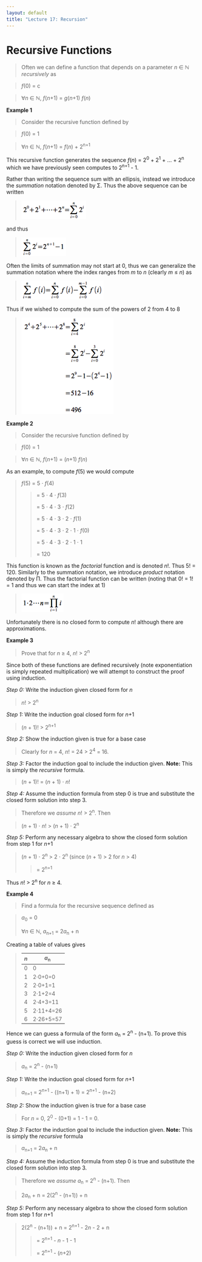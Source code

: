 ```yaml
---
layout: default
title: "Lecture 17: Recursion"
---
```


Recursive Functions
===================

> Often we can define a function that depends on a parameter *n* ∈ ℕ
*recursively* as

> *f*(0) = c

> ∀*n* ∈ ℕ, *f*(*n*+1) = *g*(*n*+1) *f*(*n*)

**Example 1**

> Consider the recursive function defined by

> *f*(0) = 1

> ∀*n* ∈ ℕ, *f*(*n*+1) = *f*(*n*) + 2<sup>n+1</sup>

This recursive function generates the sequence *f*(*n*) = 2<sup>0</sup> + 2<sup>1</sup> +
\... + 2<sup>n</sup> which we have previously seen computes to 2<sup>n+1</sup> - 1.

Rather than writing the sequence sum with an ellipsis, instead we
introduce the *summation* notation denoted by Σ. Thus the above sequence
can be written

> ![image](images/lecture17/sum.png)

and thus

> ![image](images/lecture17/sum2.png)

Often the limits of summation may not start at 0, thus we can generalize
the summation notation where the index ranges from *m* to *n* (clearly
*m* ≤ *n*) as

> ![image](images/lecture17/sumdiff.png)

Thus if we wished to compute the sum of the powers of 2 from 4 to 8

> ![image](images/lecture17/exsum.png)

**Example 2**

> Consider the recursive function defined by

> *f*(0) = 1

> ∀*n* ∈ ℕ, *f*(*n*+1) = (*n*+1) *f*(*n*)

As an example, to compute *f*(5) we would compute

> *f*(5) = 5 ⋅ *f*(4)
>
> > = 5 ⋅ 4 ⋅ *f*(3)
> >
> > = 5 ⋅ 4 ⋅ 3 ⋅ *f*(2)
> >
> > = 5 ⋅ 4 ⋅ 3 ⋅ 2 ⋅ *f*(1)
> >
> > = 5 ⋅ 4 ⋅ 3 ⋅ 2 ⋅ 1 ⋅ *f*(0)
> >
> > = 5 ⋅ 4 ⋅ 3 ⋅ 2 ⋅ 1 ⋅ 1
> >
> > = 120

This function is known as the *factorial* function and is denoted *n*!.
Thus 5! = 120. Similarly to the summation notation, we introduce
*product* notation denoted by Π. Thus the factorial function can be
written (noting that 0! = 1! = 1 and thus we can start the index at 1)

> ![image](images/lecture17/fact.png)

Unfortunately there is no closed form to compute *n*! although there are
approximations.

**Example 3**

> Prove that for *n* ≥ 4, *n*! \> 2<sup>n</sup>

Since both of these functions are defined recursively (note
exponentiation is simply repeated multiplication) we will attempt to
construct the proof using induction.

*Step 0:* Write the induction given closed form for *n*

> *n*! \> 2<sup>n</sup>

*Step 1:* Write the induction goal closed form for *n*+1

> (*n* + 1)! \> 2<sup>n+1</sup>

*Step 2:* Show the induction given is true for a base case

> Clearly for *n* = 4, *n*! = 24 \> 2<sup>4</sup> = 16.

*Step 3:* Factor the induction goal to include the induction given. **Note:** This is simply the *recursive* formula.

> (*n* + 1)! = (*n* + 1) ⋅ *n*!

*Step 4:* Assume the induction formula from step 0 is true and substitute the closed form solution into step 3.

> Therefore we *assume* *n*! \> 2<sup>n</sup>. Then

> (*n* + 1) ⋅ *n*! \> (*n* + 1) ⋅ 2<sup>n</sup>

*Step 5:* Perform any necessary algebra to show the closed form solution from step 1 for *n*+1

> (*n* + 1) ⋅ 2<sup>n</sup> \> 2 ⋅ 2<sup>n</sup>     (since (*n* + 1) \> 2 for *n* \> 4)
> > = 2<sup>n+1</sup>

Thus *n*! \> 2<sup>n</sup> for *n* ≥ 4.

**Example 4**

> Find a formula for the recursive sequence defined as

> *a*<sub>0</sub> = 0
>
> ∀*n* ∈ ℕ, *a*<sub>n+1</sub> = 2*a*<sub>n</sub> + n

Creating a table of values gives

> 
>  *n*    | *a*<sub>n</sub> |
> ------- | --------------- |
>   0     |         0       |
>   1     | 2⋅0+0=0         |
>   2     | 2⋅0+1=1         |
>   3     | 2⋅1+2=4         |
>   4     | 2⋅4+3=11        |
>   5     | 2⋅11+4=26       |
>   6     | 2⋅26+5=57       |

Hence we can guess a formula of the form *a*<sub>n</sub> = 2<sup>n</sup> - (n+1). To prove
this guess is correct we will use induction.

*Step 0:* Write the induction given closed form for *n*

> *a*<sub>n</sub> = 2<sup>n</sup> - (n+1)

*Step 1:* Write the induction goal closed form for *n*+1

> *a*<sub>n+1</sub> = 2<sup>n+1</sup> - ((n+1) + 1) = 2<sup>n+1</sup> - (n+2)

*Step 2:* Show the induction given is true for a base case

> For *n* = 0, 2<sup>0</sup> - (0+1) = 1 - 1 = 0.

*Step 3:* Factor the induction goal to include the induction given. **Note:** This is simply the *recursive* formula

> *a*<sub>n+1</sub> = 2*a*<sub>n</sub> + n

*Step 4:* Assume the induction formula from step 0 is true and substitute the closed form solution into step 3.

> Therefore we *assume* *a*<sub>n</sub> = 2<sup>n</sup> - (n+1). Then

> 2*a*<sub>n</sub> + n = 2(2<sup>n</sup> - (n+1)) + n

*Step 5:* Perform any necessary algebra to show the closed form solution from step 1 for *n*+1

> 2(2<sup>n</sup> - (n+1)) + n = 2<sup>n+1</sup> - 2*n* - 2 + n
> > = 2<sup>n+1</sup> - *n* - 1 - 1
> > 
> > = 2<sup>n+1</sup> - (*n*+2)
